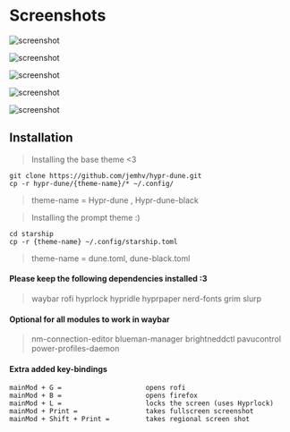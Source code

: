 # Screenshots

![screenshot](https://github.com/nadeemohc/dotfiles-hyprland-/blob/main/assets/hyprpaper.png)

![screenshot](https://github.com/nadeemohc/dotfiles-hyprland-/blob/main/assets/main.png)

![screenshot](https://github.com/nadeemohc/dotfiles-hyprland-/blob/main/assets/rofi.png)

![screenshot](https://github.com/nadeemohc/dotfiles-hyprland-/blob/main/assets/lock.png)

![screenshot](https://github.com/nadeemohc/dotfiles-hyprland-/blob/main/assets/wlogout.png)




## Installation
> Installing the base theme <3

```
git clone https://github.com/jemhv/hypr-dune.git
cp -r hypr-dune/{theme-name}/* ~/.config/

```
> theme-name = Hypr-dune , Hypr-dune-black

> Installing the prompt theme :)

```
cd starship
cp -r {theme-name} ~/.config/starship.toml

```
> theme-name = dune.toml, dune-black.toml

#### Please keep the following dependencies installed :3

> waybar rofi hyprlock hypridle hyprpaper nerd-fonts grim slurp

#### Optional for all modules to work in waybar

>nm-connection-editor blueman-manager brightneddctl pavucontrol power-profiles-daemon

#### Extra added key-bindings
```
mainMod + G =                     opens rofi
mainMod + B =                     opens firefox
mainMod + L =                     locks the screen (uses Hyprlock)
mainMod + Print =                 takes fullscreen screenshot
mainMod + Shift + Print =         takes regional screen shot

```
